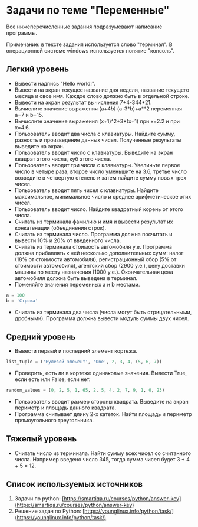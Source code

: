 # Задачи по теме "Переменные"

Все нижеперечисленные задания подразумевают написание программы.

Примечание: в тексте задания используется слово "терминал". В операционной системе windows используется понятие "консоль".

## Легкий уровень

* Вывести надпись "Hello world!".
* Вывести на экран текущее название дня недели, название текущего месяца и свое имя. Каждое слово должно быть в отдельной строке.
* Вывести на экран результат вычисления 7+4-344*21.
* Вычислите значение выражения (a+4*b)* (a-3*b)+a**2 переменная a=7 и b=15.
* Вычислите значение выражения (x+1)^2+3*(x+1) при x=2.2 и при x=4.6.
* Пользователь вводит два числа с клавиатуры. Найдите сумму, разность и произведение данных чисел. Полученные результаты выведите на экран.
* Пользователь вводит число с клавиатуры. Выведите на экран квадрат этого числа, куб этого числа.
* Пользователь вводит три числа с клавиатуры. Увеличьте первое число в четыре раза, второе число уменьшите на 3.6, третье число возведите в четвертую степень и затем найдите сумму новых трех чисел.
* Пользователь вводит пять чисел с клавиатуры. Найдите максимальное, минимальное число и среднее арифметическое этих чисел.
* Пользователь вводит число. Найдите квадратный корень от этого числа.
* Считать из терминала фамилию и имя и вывести результат их конкатенации (объединения строк).
* Считать из терминала число. Программа должна посчитать и вывести 10% и 20% от введенного числа.
* Считать из терминала стоимость автомобиля у.е. Программа должна прибавлять к ней несколько дополнительных сумм: налог (18% от стоимости автомобиля), регистрационный сбор (5% от стоимости автомобиля), агентский сбор (2900 у.е.), цену доставки машины по месту назначения (1000 у.е.). Окончательная цена автомобиля должна быть выведена в терминал.
* Поменяйте значения переменных a и b местами.

```python
a = 100
b = 'Строка'
```

* Считать из терминала два числа (числа могут быть отрицательными, дробными). Программа должна вывести модуль суммы двух чисел.

## Средний уровень

* Вывести первый и последний элемент кортежа.

```python
list_tuple = ('Нулевой элемент', 'One', 2, 3, 4, (5, 6, 7))
```

* Проверить, есть ли в кортеже одинаковые значения. Вывести True, если есть или False, если нет.

```python
random_values = (0, 2, 5, 1, 65, 2, 5, 4, 2, 7, 9, 1, 0, 23)
```

* Пользователь вводит размер стороны квадрата. Выведите на экран периметр и площадь данного квадрата.
* Программа считывает длину 2-х катеток. Найти площадь и периметр прямоугольного треугольника.

## Тяжелый уровень

* Считать число из терминала. Найти сумму всех чисел со считанного числа. Например введено число 345, тогда сумма чисел будет 3 + 4 + 5 = 12.

## Список используемых источников

1. Задачи по python: [https://smartiqa.ru/courses/python/answer-key](https://smartiqa.ru/courses/python/answer-key)
2. Решение задач по Python: [https://younglinux.info/python/task/](https://younglinux.info/python/task/)

